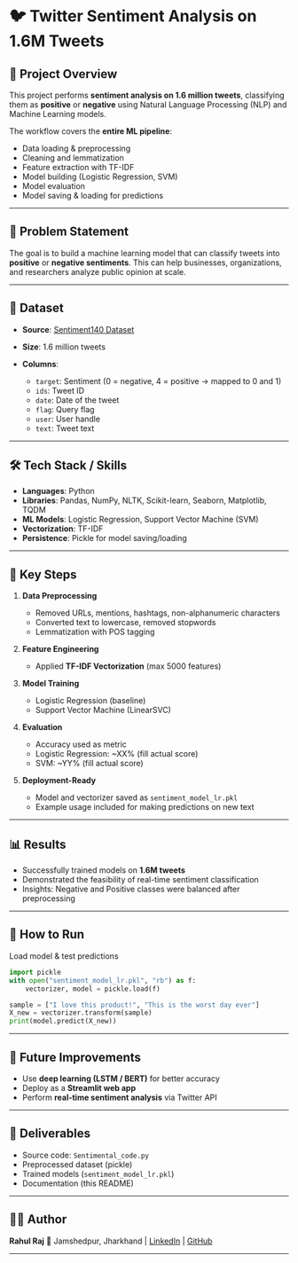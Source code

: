 # 🐦 Twitter Sentiment Analysis on 1.6M Tweets

## 📌 Project Overview

This project performs **sentiment analysis on 1.6 million tweets**, classifying them as **positive** or **negative** using Natural Language Processing (NLP) and Machine Learning models.

The workflow covers the **entire ML pipeline**:

* Data loading & preprocessing
* Cleaning and lemmatization
* Feature extraction with TF-IDF
* Model building (Logistic Regression, SVM)
* Model evaluation
* Model saving & loading for predictions

---

## 🎯 Problem Statement

The goal is to build a machine learning model that can classify tweets into **positive** or **negative sentiments**. This can help businesses, organizations, and researchers analyze public opinion at scale.

---

## 📂 Dataset

* **Source**: [Sentiment140 Dataset](http://help.sentiment140.com/for-students)
* **Size**: 1.6 million tweets
* **Columns**:

  * `target`: Sentiment (0 = negative, 4 = positive → mapped to 0 and 1)
  * `ids`: Tweet ID
  * `date`: Date of the tweet
  * `flag`: Query flag
  * `user`: User handle
  * `text`: Tweet text

---

## 🛠️ Tech Stack / Skills

* **Languages**: Python
* **Libraries**: Pandas, NumPy, NLTK, Scikit-learn, Seaborn, Matplotlib, TQDM
* **ML Models**: Logistic Regression, Support Vector Machine (SVM)
* **Vectorization**: TF-IDF
* **Persistence**: Pickle for model saving/loading

---

## 🔑 Key Steps

1. **Data Preprocessing**

   * Removed URLs, mentions, hashtags, non-alphanumeric characters
   * Converted text to lowercase, removed stopwords
   * Lemmatization with POS tagging

2. **Feature Engineering**

   * Applied **TF-IDF Vectorization** (max 5000 features)

3. **Model Training**

   * Logistic Regression (baseline)
   * Support Vector Machine (LinearSVC)

4. **Evaluation**

   * Accuracy used as metric
   * Logistic Regression: \~XX% (fill actual score)
   * SVM: \~YY% (fill actual score)

5. **Deployment-Ready**

   * Model and vectorizer saved as `sentiment_model_lr.pkl`
   * Example usage included for making predictions on new text

---

## 📊 Results

* Successfully trained models on **1.6M tweets**
* Demonstrated the feasibility of real-time sentiment classification
* Insights: Negative and Positive classes were balanced after preprocessing

---

## 🚀 How to Run

 Load model & test predictions

```python
import pickle
with open("sentiment_model_lr.pkl", "rb") as f:
    vectorizer, model = pickle.load(f)

sample = ["I love this product!", "This is the worst day ever"]
X_new = vectorizer.transform(sample)
print(model.predict(X_new))
```

---

## 📌 Future Improvements

* Use **deep learning (LSTM / BERT)** for better accuracy
* Deploy as a **Streamlit web app**
* Perform **real-time sentiment analysis** via Twitter API

---

## 📎 Deliverables

* Source code: `Sentimental_code.py`
* Preprocessed dataset (pickle)
* Trained models (`sentiment_model_lr.pkl`)
* Documentation (this README)

---

## 👨‍💻 Author

**Rahul Raj**
📍 Jamshedpur, Jharkhand | [LinkedIn](#) | [GitHub](#)

---
